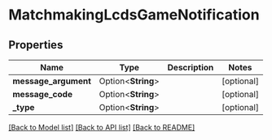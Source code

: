 # MatchmakingLcdsGameNotification

## Properties

Name | Type | Description | Notes
------------ | ------------- | ------------- | -------------
**message_argument** | Option<**String**> |  | [optional]
**message_code** | Option<**String**> |  | [optional]
**_type** | Option<**String**> |  | [optional]

[[Back to Model list]](../README.md#documentation-for-models) [[Back to API list]](../README.md#documentation-for-api-endpoints) [[Back to README]](../README.md)


